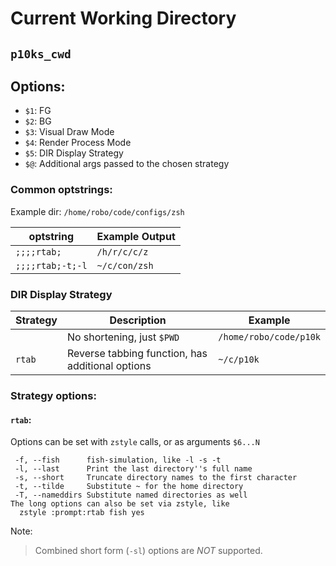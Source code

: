 # Current Working Directory
## `p10ks_cwd`

## Options:
 - `$1`: FG
 - `$2`: BG
 - `$3`: Visual Draw Mode
 - `$4`: Render Process Mode
 - `$5`: DIR Display Strategy
 - `$@`: Additional args passed to the chosen strategy

### Common optstrings:

Example dir: `/home/robo/code/configs/zsh`

| optstring        | Example Output |
| ---------------- | -------------- |
| `;;;;rtab;`      | `/h/r/c/c/z`   |
| `;;;;rtab;-t;-l` | `~/c/con/zsh`  |

### DIR Display Strategy

| Strategy | Description                                      | Example                |
| -------- | ------------------------------------------------ | ---------------------- |
|          | No shortening, just `$PWD`                       | `/home/robo/code/p10k` |
| `rtab`   | Reverse tabbing function, has additional options | `~/c/p10k`             |

### Strategy options:

#### `rtab`:

Options can be set with `zstyle` calls, or as arguments `$6...N`

```
 -f, --fish      fish-simulation, like -l -s -t
 -l, --last      Print the last directory''s full name
 -s, --short     Truncate directory names to the first character
 -t, --tilde     Substitute ~ for the home directory
 -T, --nameddirs Substitute named directories as well
The long options can also be set via zstyle, like
  zstyle :prompt:rtab fish yes
```

Note:
> Combined short form (`-sl`) options are *NOT* supported.

